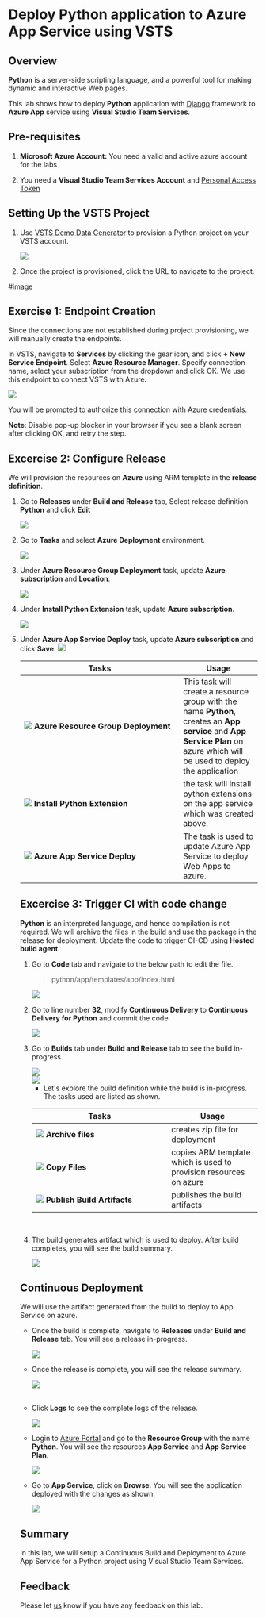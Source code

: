 # Deploy Python application to Azure App Service using VSTS

## Overview


**Python** is a server-side scripting language, and a powerful tool for making dynamic and interactive Web pages.

This lab shows how to deploy **Python** application with [Django](https://www.djangoproject.com/) framework to **Azure App** service using **Visual Studio Team Services**.


## Pre-requisites

1. **Microsoft Azure Account:**  You need a valid and active azure account for the labs

 2.  You need a **Visual Studio Team Services Account** and <a href="https://docs.microsoft.com/en-us/vsts/accounts/use-personal-access-tokens-to-authenticate">Personal Access Token</a>

 ## Setting Up the VSTS Project

 1. Use <a href="https://vstsdemogenerator.azurewebsites.net" target="_blank">VSTS Demo Data Generator</a> to provision a Python project on your VSTS account.

    <img src="images/vsts_demo.png">


 2. Once the project is provisioned, click the URL to navigate to the project.

 #image


 ## Exercise 1: Endpoint Creation
 Since the connections are not established during project provisioning, we will manually create the endpoints.

 In VSTS, navigate to **Services** by clicking the gear icon, and click  **+ New Service Endpoint**. Select **Azure Resource Manager**. Specify connection name, select your subscription from the dropdown and click OK. We use this endpoint to connect VSTS with Azure.

   <img src ="images/service_endpoint.png">


You will be prompted to authorize this connection with Azure credentials.

**Note**: Disable pop-up blocker in your browser if you see a blank screen after clicking OK, and retry the step.

## Excercise 2: Configure Release

We will provision the resources on **Azure** using ARM template in the **release definition**.


1. Go to **Releases** under **Build and Release** tab, Select release definition **Python** and click **Edit**

   <img src ="images/release_edit.png">


 2. Go to **Tasks** and select **Azure Deployment** environment.

    <img src ="images/environment.png">

 3. Under **Azure Resource Group Deployment** task, update **Azure subscription** and **Location**.

    <img src ="images/azure_sub.png">

 4. Under **Install Python Extension** task, update **Azure subscription**. 

    <img src ="images/python_sub.png">

5. Under **Azure App Service Deploy** task, update **Azure subscription** and click **Save**.
   <img src ="images/deploy_app.png">

   <table width="75%">
   <thead>
      <tr>
         <th width="67%"><b>Tasks</b></th>
         <th><b>Usage</b></th>
      </tr>
   </thead>
   <tr>
      <td><img src="images/azure_resource.png"> <b>Azure Resource Group Deployment</b></td>
      <td>This task will create a resource group with the name <b>Python</b>, creates an <b>App service</b> and <b>App Service Plan</b> on azure which will be used to deploy the application</td>
   </tr>
    <tr>
      <td><img src="images/azure_app_service.png"> <b>Install Python Extension </b></td>
      <td>the task will install python extensions on the app service which was created above.</td>
   </tr>
   <tr>
      <td><img src="images/azure_deploy.png"> <b>Azure App Service Deploy</b></td>
      <td>The task is used to update Azure App Service to deploy Web Apps to azure.</td>
   </tr>
   <tr>
  </table>


  ## Excercise 3: Trigger CI with code change

  **Python** is an interpreted language, and hence compilation is not required. We will archive the files in the build and use the package in the release for deployment. Update the code to trigger CI-CD using **Hosted build agent**.


1. Go to **Code** tab and navigate to the below path to edit the file.

   >python/app/templates/app/index.html

   <img src ="images/code_tab.png">

2. Go to line number **32**, modify **Continuous Delivery** to **Continuous Delivery for Python** and commit the code.

   <img src ="images/commit_code.png">

3. Go to **Builds** tab under **Build and Release** tab to see the build in-progress.

   <img src="images/build.png">

   <br/>

   <img src="images/in_progress_build.png">


   - Let's explore the build definition while the build is in-progress. The tasks used are listed as shown.

    <table width="100%">
    <thead>
      <tr>
         <th width="60%"><b>Tasks</b></th>
         <th><b>Usage</b></th>
      </tr>
    </thead>
    <tr>
        <td><img src="images/archive_files.png"> <b>Archive files</b></td>
        <td>creates zip file for deployment</td>
    </tr>
    <tr>
        <td><img src="images/copy_files.png"> <b>Copy Files</b></td>
        <td>copies ARM template which is used to provision resources on azure </td>
    </tr>
    <tr>
        <td><img src="images/publish_artifact.png"> <b>Publish Build Artifacts</b></td>
        <td> publishes the build artifacts </td>
    </tr>
    </table>

   <br/>

4. The build generates artifact which is used to deploy. After build completes, you will see the build summary.

   <img src ="images/build_result.png">

   
## Continuous Deployment

We will use the artifact generated from the build to deploy to App Service on azure. 

- Once the build is complete, navigate to **Releases** under **Build and Release** tab. You will see a release in-progress.

  <img src ="images/release_in_progress.png">

- Once the release is complete, you  will see the release summary.

  <img src ="images/release_succesful.png">

<br/>

- Click **Logs** to see the complete logs of the release.

  <img src ="images/release_logs.png">

- Login to [Azure Portal](https://portal.azure.com) and go to  the **Resource Group** with the name **Python**. You will see the resources **App Service** and **App Service Plan**.

  <img src ="images/azure_portal.png">

- Go to **App Service**, click on **Browse**. You will see the application deployed with the changes as shown.

  <img src ="images/deploy_azure.png">

## Summary
  
In this lab, we will setup a Continuous Build and Deployment to Azure App Service for a Python project using Visual Studio Team Services.

## Feedback 

Please let <a href="mailto:devopsdemos@microsoft.com">us</a> know if you have any feedback on this lab.
 